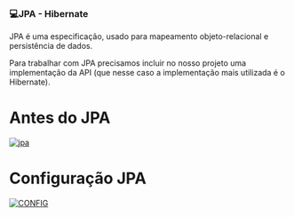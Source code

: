### 💻JPA - Hibernate

JPA é uma especificação, usado para mapeamento objeto-relacional e persistência de dados.

Para trabalhar com JPA precisamos incluir no nosso projeto uma implementação da API (que nesse caso a implementação mais utilizada é o Hibernate).


# Antes do JPA

[![jpa](https://i.imgur.com/81rNRyA.png "jpa")](https://i.imgur.com/81rNRyA.png "jpa")

# Configuração JPA
[![CONFIG](https://i.imgur.com/9vM33du.png "CONFIG")](https://i.imgur.com/9vM33du.png "CONFIG")
